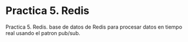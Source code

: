 # Practica 5. Redis
 Practica 5. Redis. base de datos de Redis para procesar datos en tiempo real usando el patron pub/sub. 
